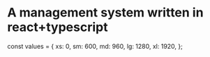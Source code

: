 # A management system written in react+typescript

const values = {
  xs: 0,
  sm: 600,
  md: 960,
  lg: 1280,
  xl: 1920,
};